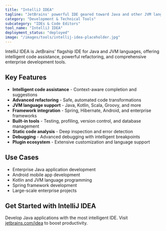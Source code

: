 ```yaml
---
title: "IntelliJ IDEA"
tagline: "JetBrains' powerful IDE geared toward Java and other JVM languages"
category: "Development & Technical Tools"
subcategory: "IDEs & Code Editors"
tool_name: "IntelliJ IDEA"
deployment_status: "deployed"
image: "/images/tools/intellij-idea-placeholder.jpg"
---
```

IntelliJ IDEA is JetBrains' flagship IDE for Java and JVM languages, offering intelligent code assistance, powerful refactoring, and comprehensive enterprise development tools.

## Key Features

- **Intelligent code assistance** - Context-aware completion and suggestions
- **Advanced refactoring** - Safe, automated code transformations
- **JVM language support** - Java, Kotlin, Scala, Groovy, and more
- **Framework integration** - Spring, Hibernate, Android, and enterprise frameworks
- **Built-in tools** - Testing, profiling, version control, and database management
- **Static code analysis** - Deep inspection and error detection
- **Debugging** - Advanced debugging with intelligent breakpoints
- **Plugin ecosystem** - Extensive customization and language support

## Use Cases

- Enterprise Java application development
- Android mobile app development
- Kotlin and JVM language programming
- Spring framework development
- Large-scale enterprise projects

## Get Started with IntelliJ IDEA

Develop Java applications with the most intelligent IDE. Visit [jetbrains.com/idea](https://www.jetbrains.com/idea) to boost productivity.